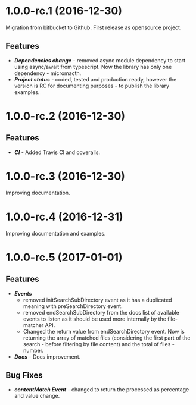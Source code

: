 <a name="1.0.0-rc.1"></a>
# 1.0.0-rc.1 (2016-12-30)

Migration from bitbucket to Github. First release as opensource project.

Features
---
* ***Dependencies change*** - removed async module dependency to start using async/await from typescript. Now the library has only one dependency - micromacth.
* ***Project status*** - coded, tested and production ready, however the version is RC for documenting purposes - to publish the library examples.


<a name="1.0.0-rc.2"></a>
# 1.0.0-rc.2 (2016-12-30)

Features
---
* ***CI*** - Added Travis CI and coveralls.


<a name="1.0.0-rc.3"></a>
# 1.0.0-rc.3 (2016-12-30)

Improving documentation.


<a name="1.0.0-rc.4"></a>
# 1.0.0-rc.4 (2016-12-31)

Improving documentation and examples.

<a name="1.0.0-rc.5"></a>
# 1.0.0-rc.5 (2017-01-01)

Features
---
* ***Events***
    - removed initSearchSubDirectory event as it has a duplicated meaning with preSearchDirectory event.
    - removed endSearchSubDirectory from the docs list of available events to listen as it should be used more internally by the file-matcher API.
    - Changed the return value from endSearchDirectory event. Now is returning the array of matched files (considering the first part of the search - before filtering by file content) and the total of files - number.
* ***Docs*** - Docs improvement.

Bug Fixes
---
* ***contentMatch Event*** - changed to return the processed as percentage and value change.
